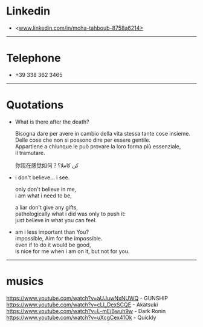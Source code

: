 # Linkedin

- <www.linkedin.com/in/moha-tahboub-8758a6214>

-------------

# Telephone

- +39 338 362 3465

--------------

# Quotations

- What is there after the death?

  Bisogna dare per avere in cambio della vita stessa tante cose insieme. <br>
  Delle cose che non si possono dire per essere gentile.                 <br>
  Appartiene a chiunque le può provare la loro forma più essenziale,     <br>
  il tramutare.

  你现在感觉如何？كن كاملا؟

- i don't believe... i see.

  only don't believe in me, <br>
  i am what i need to be,

  a liar don't give any gifts,                   <br>
  pathologically what i did was only to push it: <br>
  just believe in what you can feel.

- am i less important than You?                   <br>
  impossible, Aim for the impossible.             <br>
  even if to do it would be good,                 <br>
  is nice for me when i am on it, but not for you.

-------------

# musics

https://www.youtube.com/watch?v=aUJuwNxNUWQ - GUNSHIP    <br>
https://www.youtube.com/watch?v=cLl_DexSCQE - Akatsuki   <br>
https://www.youtube.com/watch?v=L-mEjBwuh9w - Dark Ronin <br>
https://www.youtube.com/watch?v=uXcgCex41Ok - Quickly
